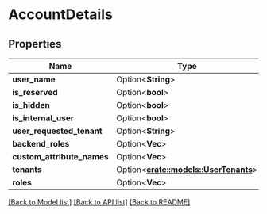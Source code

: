 # AccountDetails

## Properties

Name | Type | Description | Notes
------------ | ------------- | ------------- | -------------
**user_name** | Option<**String**> |  | [optional]
**is_reserved** | Option<**bool**> |  | [optional]
**is_hidden** | Option<**bool**> |  | [optional]
**is_internal_user** | Option<**bool**> |  | [optional]
**user_requested_tenant** | Option<**String**> |  | [optional]
**backend_roles** | Option<**Vec<String>**> |  | [optional]
**custom_attribute_names** | Option<**Vec<String>**> |  | [optional]
**tenants** | Option<[**crate::models::UserTenants**](UserTenants.md)> |  | [optional]
**roles** | Option<**Vec<String>**> |  | [optional]

[[Back to Model list]](../README.md#documentation-for-models) [[Back to API list]](../README.md#documentation-for-api-endpoints) [[Back to README]](../README.md)


